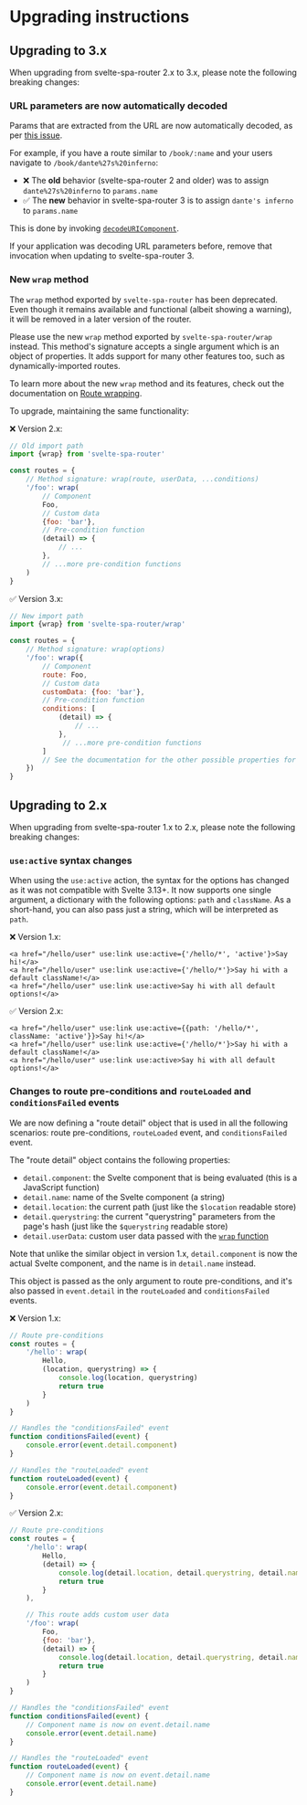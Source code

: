 # Upgrading instructions

## Upgrading to 3.x

When upgrading from svelte-spa-router 2.x to 3.x, please note the following breaking changes:

### URL parameters are now automatically decoded

Params that are extracted from the URL are now automatically decoded, as per [this issue](https://github.com/ItalyPaleAle/svelte-spa-router/issues/107).

For example, if you have a route similar to `/book/:name` and your users navigate to `/book/dante%27s%20inferno`:

- ❌ The **old** behavior (svelte-spa-router 2 and older) was to assign `dante%27s%20inferno` to `params.name`
- ✅ The **new** behavior in svelte-spa-router 3 is to assign `dante's inferno` to `params.name`

This is done by invoking [`decodeURIComponent`](https://developer.mozilla.org/en-US/docs/Web/JavaScript/Reference/Global_Objects/decodeURIComponent).

If your application was decoding URL parameters before, remove that invocation when updating to svelte-spa-router 3.

### New `wrap` method

The `wrap` method exported by `svelte-spa-router` has been deprecated. Even though it remains available and functional (albeit showing a warning), it will be removed in a later version of the router.

Please use the new `wrap` method exported by `svelte-spa-router/wrap` instead. This method's signature accepts a single argument which is an object of properties. It adds support for many other features too, such as dynamically-imported routes.

To learn more about the new `wrap` method and its features, check out the documentation on [Route wrapping](/Advanced%20Usage.md#route-wrapping).

To upgrade, maintaining the same functionality:

❌ Version 2.x:

````js
// Old import path
import {wrap} from 'svelte-spa-router'

const routes = {
    // Method signature: wrap(route, userData, ...conditions)
    '/foo': wrap(
        // Component
        Foo,
        // Custom data
        {foo: 'bar'},
        // Pre-condition function
        (detail) => {
            // ...
        },
        // ...more pre-condition functions
    )
}
````

✅ Version 3.x:

````js
// New import path
import {wrap} from 'svelte-spa-router/wrap'

const routes = {
    // Method signature: wrap(options)
    '/foo': wrap({
        // Component
        route: Foo,
        // Custom data
        customData: {foo: 'bar'},
        // Pre-condition function
        conditions: [
            (detail) => {
                // ...
            },
             // ...more pre-condition functions
        ]
        // See the documentation for the other possible properties for wrap
    })
}
````

## Upgrading to 2.x

When upgrading from svelte-spa-router 1.x to 2.x, please note the following breaking changes:

### `use:active` syntax changes

When using the `use:active` action, the syntax for the options has changed as it was not compatible with Svelte 3.13+. It now supports one single argument, a dictionary with the following options: `path` and `className`. As a short-hand, you can also pass just a string, which will be interpreted as `path`.

❌ Version 1.x:

````svelte
<a href="/hello/user" use:link use:active={'/hello/*', 'active'}>Say hi!</a>
<a href="/hello/user" use:link use:active={'/hello/*'}>Say hi with a default className!</a>
<a href="/hello/user" use:link use:active>Say hi with all default options!</a>
````

✅ Version 2.x:

````svelte
<a href="/hello/user" use:link use:active={{path: '/hello/*', className: 'active'}}>Say hi!</a>
<a href="/hello/user" use:link use:active={'/hello/*'}>Say hi with a default className!</a>
<a href="/hello/user" use:link use:active>Say hi with all default options!</a>
````

### Changes to route pre-conditions and `routeLoaded` and `conditionsFailed` events

We are now defining a "route detail" object that is used in all the following scenarios: route pre-conditions, `routeLoaded` event, and `conditionsFailed` event.

The "route detail" object contains the following properties: 

- `detail.component`: the Svelte component that is being evaluated (this is a JavaScript function)
- `detail.name`: name of the Svelte component (a string)
- `detail.location`: the current path (just like the `$location` readable store)
- `detail.querystring`: the current "querystring" parameters from the page's hash (just like the `$querystring` readable store)
- `detail.userData`: custom user data passed with the [`wrap` function](/Advanced%20Usage.md#route-pre-conditions)

Note that unlike the similar object in version 1.x, `detail.component` is now the actual Svelte component, and the name is in `detail.name` instead.

This object is passed as the only argument to route pre-conditions, and it's also passed in `event.detail` in the `routeLoaded` and `conditionsFailed` events.

❌ Version 1.x:

````js
// Route pre-conditions
const routes = {
    '/hello': wrap(
        Hello,
        (location, querystring) => {
            console.log(location, querystring)
            return true
        }
    )
}

// Handles the "conditionsFailed" event
function conditionsFailed(event) {
    console.error(event.detail.component)
}

// Handles the "routeLoaded" event
function routeLoaded(event) {
    console.error(event.detail.component)
}
````

✅ Version 2.x:

````js
// Route pre-conditions
const routes = {
    '/hello': wrap(
        Hello,
        (detail) => {
            console.log(detail.location, detail.querystring, detail.name, detail.component, detail.userData)
            return true
        }
    ),

    // This route adds custom user data
    '/foo': wrap(
        Foo,
        {foo: 'bar'},
        (detail) => {
            console.log(detail.location, detail.querystring, detail.name, detail.component, detail.userData)
            return true
        }
    )
}

// Handles the "conditionsFailed" event
function conditionsFailed(event) {
    // Component name is now on event.detail.name
    console.error(event.detail.name)
}

// Handles the "routeLoaded" event
function routeLoaded(event) {
    // Component name is now on event.detail.name
    console.error(event.detail.name)
}
````
